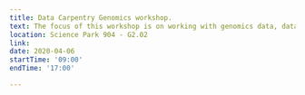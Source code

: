 ```yaml
---
title: Data Carpentry Genomics workshop.
text: The focus of this workshop is on working with genomics data, data management and analysis for genomics research, including best practices for organization of bioinformatics projects and data, use of command line utilities, use of command line tools to analyze sequence quality and perform variant calling, and connecting to and using cloud computing.
location: Science Park 904 - G2.02
link: 
date: 2020-04-06
startTime: '09:00'
endTime: '17:00' 

---
```


